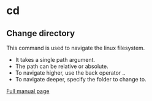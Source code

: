 # cd

## Change directory

This command is used to navigate the linux filesystem. 

* It takes a single path argument. 
* The path can be relative or absolute.
* To navigate higher, use the back operator ..
* To navigate deeper, specify the folder to change to.

[Full manual page](http://man7.org/linux/man-pages/man1/cd.1p.html)